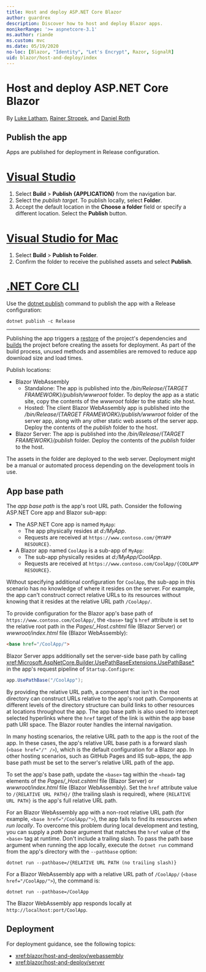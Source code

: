 ```yaml
---
title: Host and deploy ASP.NET Core Blazor
author: guardrex
description: Discover how to host and deploy Blazor apps.
monikerRange: '>= aspnetcore-3.1'
ms.author: riande
ms.custom: mvc
ms.date: 05/19/2020
no-loc: [Blazor, "Identity", "Let's Encrypt", Razor, SignalR]
uid: blazor/host-and-deploy/index
---
```

# Host and deploy ASP.NET Core Blazor

By [Luke Latham](https://github.com/guardrex), [Rainer Stropek](https://www.timecockpit.com), and [Daniel Roth](https://github.com/danroth27)

## Publish the app

Apps are published for deployment in Release configuration.

# [Visual Studio](#tab/visual-studio)

1. Select **Build** > **Publish {APPLICATION}** from the navigation bar.
1. Select the *publish target*. To publish locally, select **Folder**.
1. Accept the default location in the **Choose a folder** field or specify a different location. Select the **Publish** button.

# [Visual Studio for Mac](#tab/visual-studio-mac)

1. Select **Build** > **Publish to Folder**.
1. Confirm the folder to receive the published assets and select **Publish**.

# [.NET Core CLI](#tab/netcore-cli)

Use the [dotnet publish](/dotnet/core/tools/dotnet-publish) command to publish the app with a Release configuration:

```dotnetcli
dotnet publish -c Release
```

---

Publishing the app triggers a [restore](/dotnet/core/tools/dotnet-restore) of the project's dependencies and [builds](/dotnet/core/tools/dotnet-build) the project before creating the assets for deployment. As part of the build process, unused methods and assemblies are removed to reduce app download size and load times.

Publish locations:

* Blazor WebAssembly
  * Standalone: The app is published into the */bin/Release/{TARGET FRAMEWORK}/publish/wwwroot* folder. To deploy the app as a static site, copy the contents of the *wwwroot* folder to the static site host.
  * Hosted: The client Blazor WebAssembly app is published into the */bin/Release/{TARGET FRAMEWORK}/publish/wwwroot* folder of the server app, along with any other static web assets of the server app. Deploy the contents of the *publish* folder to the host.
* Blazor Server: The app is published into the */bin/Release/{TARGET FRAMEWORK}/publish* folder. Deploy the contents of the *publish* folder to the host.

The assets in the folder are deployed to the web server. Deployment might be a manual or automated process depending on the development tools in use.

## App base path

The *app base path* is the app's root URL path. Consider the following ASP.NET Core app and Blazor sub-app:

* The ASP.NET Core app is named `MyApp`:
  * The app physically resides at *d:/MyApp*.
  * Requests are received at `https://www.contoso.com/{MYAPP RESOURCE}`.
* A Blazor app named `CoolApp` is a sub-app of `MyApp`:
  * The sub-app physically resides at *d:/MyApp/CoolApp*.
  * Requests are received at `https://www.contoso.com/CoolApp/{COOLAPP RESOURCE}`.

Without specifying additional configuration for `CoolApp`, the sub-app in this scenario has no knowledge of where it resides on the server. For example, the app can't construct correct relative URLs to its resources without knowing that it resides at the relative URL path `/CoolApp/`.

To provide configuration for the Blazor app's base path of `https://www.contoso.com/CoolApp/`, the `<base>` tag's `href` attribute is set to the relative root path in the *Pages/_Host.cshtml* file (Blazor Server) or *wwwroot/index.html* file (Blazor WebAssembly):

```html
<base href="/CoolApp/">
```

Blazor Server apps additionally set the server-side base path by calling <xref:Microsoft.AspNetCore.Builder.UsePathBaseExtensions.UsePathBase*> in the app's request pipeline of `Startup.Configure`:

```csharp
app.UsePathBase("/CoolApp");
```

By providing the relative URL path, a component that isn't in the root directory can construct URLs relative to the app's root path. Components at different levels of the directory structure can build links to other resources at locations throughout the app. The app base path is also used to intercept selected hyperlinks where the `href` target of the link is within the app base path URI space. The Blazor router handles the internal navigation.

In many hosting scenarios, the relative URL path to the app is the root of the app. In these cases, the app's relative URL base path is a forward slash (`<base href="/" />`), which is the default configuration for a Blazor app. In other hosting scenarios, such as GitHub Pages and IIS sub-apps, the app base path must be set to the server's relative URL path of the app.

To set the app's base path, update the `<base>` tag within the `<head>` tag elements of the *Pages/_Host.cshtml* file (Blazor Server) or *wwwroot/index.html* file (Blazor WebAssembly). Set the `href` attribute value to `/{RELATIVE URL PATH}/` (the trailing slash is required), where `{RELATIVE URL PATH}` is the app's full relative URL path.

For an Blazor WebAssembly app with a non-root relative URL path (for example, `<base href="/CoolApp/">`), the app fails to find its resources *when run locally*. To overcome this problem during local development and testing, you can supply a *path base* argument that matches the `href` value of the `<base>` tag at runtime. Don't include a trailing slash. To pass the path base argument when running the app locally, execute the `dotnet run` command from the app's directory with the `--pathbase` option:

```dotnetcli
dotnet run --pathbase=/{RELATIVE URL PATH (no trailing slash)}
```

For a Blazor WebAssembly app with a relative URL path of `/CoolApp/` (`<base href="/CoolApp/">`), the command is:

```dotnetcli
dotnet run --pathbase=/CoolApp
```

The Blazor WebAssembly app responds locally at `http://localhost:port/CoolApp`.

## Deployment

For deployment guidance, see the following topics:

* <xref:blazor/host-and-deploy/webassembly>
* <xref:blazor/host-and-deploy/server>
